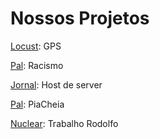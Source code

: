 <html>
	<head>
	</head>
	<body>
		<h1>
			Nossos Projetos
		</h1>
		<p><a href="https://github.com/OwseiWasTaken/nosso-grupo/tree/master/Locust">Locust</a>: GPS</p>
		<p><a href="https://github.com/OwseiWasTaken/nosso-grupo/tree/master/Pal">Pal</a>: Racismo</p>
		<p><a href="https://github.com/OwseiWasTaken/nosso-grupo/tree/master/Jornal">Jornal</a>: Host de server</p>
  		<p><a href="https://github.com/OwseiWasTaken/nosso-grupo/tree/master/PiaCheia">Pal</a>: PiaCheia</p>
  		<p><a href="https://github.com/OwseiWasTaken/nosso-grupo/tree/master/nuclear">Nuclear</a>: Trabalho Rodolfo</p>
	</body>
</html>
